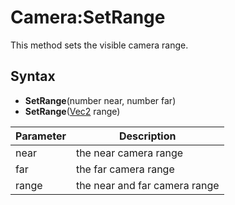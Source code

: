 # Camera:SetRange

This method sets the visible camera range.

## Syntax

- **SetRange**(number near, number far)
- **SetRange**([Vec2](Vec2) range)

| Parameter | Description |
|---|---|
| near | the near camera range |
| far | the far camera range |
| range | the near and far camera range |
